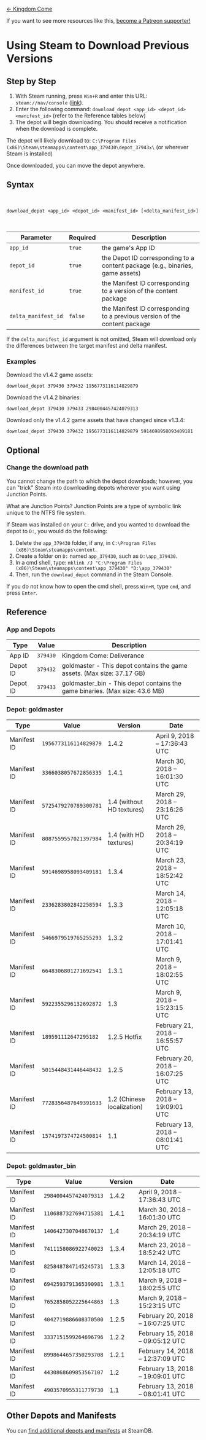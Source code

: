 <!-- TITLE: Using Steam to Download Previous Versions -->

[&larr; Kingdom Come](/kingdomcome)

If you want to see more resources like this, [become a Patreon supporter!](https://www.patreon.com/fireundubh) 

# Using Steam to Download Previous Versions
## Step by Step

1. With Steam running, press `Win+R` and enter this URL: `steam://nav/console` ([link](steam://nav/console)).
2. Enter the following command: `download_depot <app_id> <depot_id> <manifest_id>` (refer to the Reference tables below)
3. The depot will begin downloading. You should receive a notification when the download is complete.

The depot will likely download to: `C:\Program Files (x86)\Steam\steamapps\content\app_379430\depot_37943x\` (or wherever Steam is installed)

Once downloaded, you can move the depot anywhere.

## Syntax
<br>

```
download_depot <app_id> <depot_id> <manifest_id> [<delta_manifest_id>]
```

<br>

Parameter | Required | Description
--- | --- | ---
`app_id` | `true` | the game's App ID
`depot_id` | `true` | the Depot ID corresponding to a content package (e.g., binaries, game assets)
`manifest_id` | `true` | the Manifest ID corresponding to a version of the content package
`delta_manifest_id` | `false` | the Manifest ID corresponding to a previous version of the content package

If the `delta_manifest_id` argument is not omitted, Steam will download only the differences between the target manifest and delta manifest.

### Examples

Download the v1.4.2 game assets:

```
download_depot 379430 379432 1956773116114829879
```

Download the v1.4.2 binaries:

```
download_depot 379430 379433 2984004457424079313
```

Download only the v1.4.2 game assets that have changed since v1.3.4:

```
download_depot 379430 379432 1956773116114829879 5914698958093409181
```

## Optional

### Change the download path

You cannot change the path to which the depot downloads; however, you can "trick" Steam into downloading depots wherever you want using Junction Points.

What are Junction Points? Junction Points are a type of symbolic link unique to the NTFS file system.

If Steam was installed on your `C:` drive, and you wanted to download the depot to `D:`, you would do the following:

1. Delete the `app_379430` folder, if any, in `C:\Program Files (x86)\Steam\steamapps\content`.
2. Create a folder on `D:` named `app_379430`, such as `D:\app_379430`.
3. In a cmd shell, type: `mklink /J "C:\Program Files (x86)\Steam\steamapps\content\app_379430" "D:\app_379430"`
4. Then, run the `download_depot` command in the Steam Console.

If you do not know how to open the cmd shell, press `Win+R`, type `cmd`, and press `Enter`.

## Reference

### App and Depots

Type | Value | Description
--- | --- | ---
App ID | `379430` | Kingdom Come: Deliverance
Depot ID | `379432` | goldmaster - This depot contains the game assets. (Max size: 37.17 GB)
Depot ID | `379433` | goldmaster_bin - This depot contains the game binaries. (Max size: 43.6 MB)

### Depot: goldmaster

Type | Value | Version | Date
--- | --- | --- | ---
Manifest ID | `1956773116114829879` | 1.4.2 | April 9, 2018 – 17:36:43 UTC
Manifest ID | `3366038057672856335` | 1.4.1 | March 30, 2018 – 16:01:30 UTC
Manifest ID | `5725479270789300781` | 1.4 (without HD textures) | March 29, 2018 – 23:16:26 UTC
Manifest ID | `8087559557021397984` | 1.4 (with HD textures) | March 29, 2018 – 20:34:19 UTC
Manifest ID | `5914698958093409181` | 1.3.4 | March 23, 2018 – 18:52:42 UTC
Manifest ID | `2336283802842258594` | 1.3.3 | March 14, 2018 – 12:05:18 UTC
Manifest ID | `5466979519765255293` | 1.3.2 | March 10, 2018 – 17:01:41 UTC
Manifest ID | `6648306801271692541` | 1.3.1 | March 9, 2018 – 18:02:55 UTC
Manifest ID | `5922355296132692872` | 1.3 | March 9, 2018 – 15:23:15 UTC
Manifest ID | `189591112647295182`| 1.2.5 Hotfix | February 21, 2018 – 16:55:57 UTC
Manifest ID | `5015448431446448432` | 1.2.5 | February 20, 2018 – 16:07:25 UTC
Manifest ID | `7728356487649391633` | 1.2 (Chinese localization) | February 13, 2018 – 19:09:01 UTC
Manifest ID | `1574197374724500814` | 1.1 | February 13, 2018 – 08:01:41 UTC

### Depot: goldmaster_bin

Type | Value | Version | Date
--- | --- | --- | ---
Manifest ID | `2984004457424079313` | 1.4.2 | April 9, 2018 – 17:36:43 UTC
Manifest ID | `1106887327694715381` | 1.4.1 | March 30, 2018 – 16:01:30 UTC
Manifest ID | `1406427307048670137` | 1.4 | March 29, 2018 – 20:34:19 UTC
Manifest ID | `7411158086922740023` | 1.3.4 | March 23, 2018 – 18:52:42 UTC
Manifest ID | `8258487847145245731` | 1.3.3 | March 14, 2018 – 12:05:18 UTC
Manifest ID | `6942593791365390981` | 1.3.1 | March 9, 2018 – 18:02:55 UTC
Manifest ID | `7652858052225644863` | 1.3 | March 9, 2018 – 15:23:15 UTC
Manifest ID | `4042719886608370500` | 1.2.5 | February 20, 2018 – 16:07:25 UTC
Manifest ID | `3337151599264696796` | 1.2.2 | February 15, 2018 – 09:05:12 UTC
Manifest ID | `8998644657350293708` | 1.2.1 | February 14, 2018 – 12:37:09 UTC
Manifest ID | `4430868609853567107` | 1.2 | February 13, 2018 – 19:09:01 UTC
Manifest ID | `4903570955311779730` | 1.1 | February 13, 2018 – 08:01:41 UTC

## Other Depots and Manifests

You can [find additional depots and manifests](https://steamdb.info/app/379430/depots/) at SteamDB.